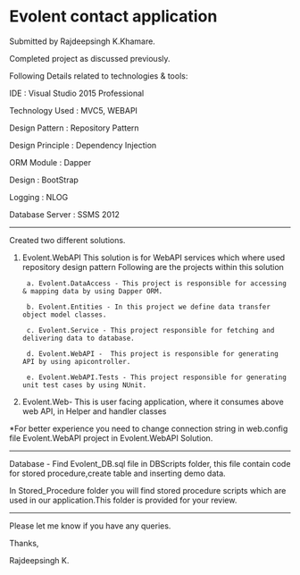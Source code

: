 # Evolent contact application


Submitted by Rajdeepsingh K.Khamare.

Completed project as discussed previously.

Following Details related to technologies & tools:

IDE : Visual Studio 2015 Professional

Technology Used : MVC5, WEBAPI

Design Pattern	: Repository Pattern 

Design Principle : Dependency Injection

ORM Module : Dapper

Design : BootStrap

Logging : NLOG

Database Server : SSMS 2012

----------------------------------
Created two different solutions.
1. Evolent.WebAPI
	This solution is for WebAPI services which where used repository design pattern
	Following are the projects within this solution
	
	    a. Evolent.DataAccess - This project is responsible for accessing & mapping data by using Dapper ORM.
	
        b. Evolent.Entities - In this project we define data transfer object model classes.
	
        c. Evolent.Service - This project responsible for fetching and delivering data to database.
	
        d. Evolent.WebAPI -  This project is responsible for generating API by using apicontroller.
	
        e. Evolent.WebAPI.Tests - This project responsible for generating unit test cases by using NUnit.

2. Evolent.Web-  This is user facing application, where it consumes above web API, in Helper and handler classes

*For better experience you need to change connection string in web.config file Evolent.WebAPI project in Evolent.WebAPI Solution.

----------------------------------

Database - Find Evolent_DB.sql file in DBScripts folder, this file contain code for stored procedure,create table and inserting demo data.
		   
In Stored_Procedure folder you will find stored procedure scripts which are used in our application.This folder is provided for your review.

----------------------------------

Please let me know if you have any queries.

Thanks,

Rajdeepsingh K.



